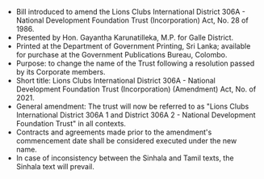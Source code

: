 - Bill introduced to amend the Lions Clubs International District 306A - National Development Foundation Trust (Incorporation) Act, No. 28 of 1986.
- Presented by Hon. Gayantha Karunatilleka, M.P. for Galle District.
- Printed at the Department of Government Printing, Sri Lanka; available for purchase at the Government Publications Bureau, Colombo.
- Purpose: to change the name of the Trust following a resolution passed by its Corporate members.
- Short title: Lions Clubs International District 306A - National Development Foundation Trust (Incorporation) (Amendment) Act, No. of 2021.
- General amendment: The trust will now be referred to as "Lions Clubs International District 306A 1 and District 306A 2 - National Development Foundation Trust" in all contexts.
- Contracts and agreements made prior to the amendment's commencement date shall be considered executed under the new name.
- In case of inconsistency between the Sinhala and Tamil texts, the Sinhala text will prevail.